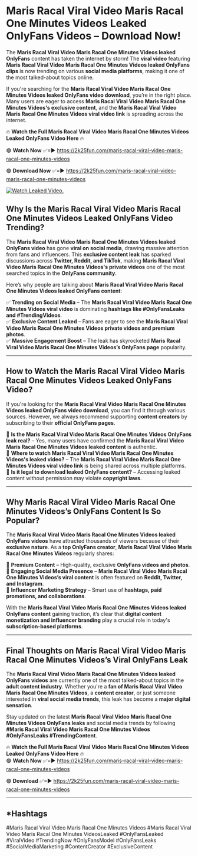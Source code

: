 # Maris Racal Viral Video Maris Racal One Minutes Videos Leaked OnlyFans Videos – Download Now!

The **Maris Racal Viral Video Maris Racal One Minutes Videos leaked OnlyFans** content has taken the internet by storm! The **viral video** featuring **Maris Racal Viral Video Maris Racal One Minutes Videos leaked OnlyFans clips** is now trending on various **social media platforms**, making it one of the most talked-about topics online.  

If you're searching for the **Maris Racal Viral Video Maris Racal One Minutes Videos leaked OnlyFans video download**, you’re in the right place. Many users are eager to access **Maris Racal Viral Video Maris Racal One Minutes Videos's exclusive content**, and the **Maris Racal Viral Video Maris Racal One Minutes Videos viral video link** is spreading across the internet.  

🔥 **Watch the Full Maris Racal Viral Video Maris Racal One Minutes Videos Leaked OnlyFans Video Here** 🔥  

🟢 **Watch Now** ✅=► https://2k25fun.com/maris-racal-viral-video-maris-racal-one-minutes-videos

🟢 **Download Now** ✅=► https://2k25fun.com/maris-racal-viral-video-maris-racal-one-minutes-videos

[![Watch Leaked Video.](https://miro.medium.com/v2/resize:fit:828/format:webp/1*cilzJN44JGOrTw9NJCrNHA.gif "Watch Leaked Video")](https://2k25fun.com/maris-racal-viral-video-maris-racal-one-minutes-videos)

## **Why Is the Maris Racal Viral Video Maris Racal One Minutes Videos Leaked OnlyFans Video Trending?**  

The **Maris Racal Viral Video Maris Racal One Minutes Videos leaked OnlyFans video** has gone **viral on social media**, drawing massive attention from fans and influencers. This **exclusive content leak** has sparked discussions across **Twitter, Reddit, and TikTok**, making **Maris Racal Viral Video Maris Racal One Minutes Videos's private videos** one of the most searched topics in the **OnlyFans community**.  

Here’s why people are talking about **Maris Racal Viral Video Maris Racal One Minutes Videos leaked OnlyFans content**:  

✅ **Trending on Social Media** – The **Maris Racal Viral Video Maris Racal One Minutes Videos viral video** is dominating **hashtags like #OnlyFansLeaks and #TrendingVideos**.  
✅ **Exclusive Content Leaked** – Fans are eager to see the **Maris Racal Viral Video Maris Racal One Minutes Videos private videos and premium photos**.  
✅ **Massive Engagement Boost** – The leak has skyrocketed **Maris Racal Viral Video Maris Racal One Minutes Videos’s OnlyFans page** popularity.  

---

## **How to Watch the Maris Racal Viral Video Maris Racal One Minutes Videos Leaked OnlyFans Video?**  

If you're looking for the **Maris Racal Viral Video Maris Racal One Minutes Videos leaked OnlyFans video download**, you can find it through various sources. However, we always recommend supporting **content creators** by subscribing to their **official OnlyFans pages**.  

🔹 **Is the Maris Racal Viral Video Maris Racal One Minutes Videos OnlyFans leak real?** – Yes, many users have confirmed the **Maris Racal Viral Video Maris Racal One Minutes Videos leaked content** is authentic.  
🔹 **Where to watch Maris Racal Viral Video Maris Racal One Minutes Videos's leaked video?** – The **Maris Racal Viral Video Maris Racal One Minutes Videos viral video link** is being shared across multiple platforms.  
🔹 **Is it legal to download leaked OnlyFans content?** – Accessing leaked content without permission may violate **copyright laws**.  

---

## **Why Maris Racal Viral Video Maris Racal One Minutes Videos’s OnlyFans Content Is So Popular?**  

The **Maris Racal Viral Video Maris Racal One Minutes Videos leaked OnlyFans videos** have attracted thousands of viewers because of their **exclusive nature**. As a **top OnlyFans creator**, **Maris Racal Viral Video Maris Racal One Minutes Videos** regularly shares:  

📌 **Premium Content** – High-quality, exclusive **OnlyFans videos and photos**.  
📌 **Engaging Social Media Presence** – **Maris Racal Viral Video Maris Racal One Minutes Videos’s viral content** is often featured on **Reddit, Twitter, and Instagram**.  
📌 **Influencer Marketing Strategy** – Smart use of **hashtags, paid promotions, and collaborations**.  

With the **Maris Racal Viral Video Maris Racal One Minutes Videos leaked OnlyFans content** gaining traction, it’s clear that **digital content monetization and influencer branding** play a crucial role in today's **subscription-based platforms**.  

---

## **Final Thoughts on Maris Racal Viral Video Maris Racal One Minutes Videos’s Viral OnlyFans Leak**  

The **Maris Racal Viral Video Maris Racal One Minutes Videos leaked OnlyFans videos** are currently one of the most talked-about topics in the **adult content industry**. Whether you're a **fan of Maris Racal Viral Video Maris Racal One Minutes Videos**, a **content creator**, or just someone interested in **viral social media trends**, this leak has become a **major digital sensation**.  

Stay updated on the latest **Maris Racal Viral Video Maris Racal One Minutes Videos OnlyFans leaks** and social media trends by following **#Maris Racal Viral Video Maris Racal One Minutes Videos #OnlyFansLeaks #TrendingContent**.  

🔥 **Watch the Full Maris Racal Viral Video Maris Racal One Minutes Videos Leaked OnlyFans Video Here** 🔥  
🟢 **Watch Now** ✅=► https://2k25fun.com/maris-racal-viral-video-maris-racal-one-minutes-videos

🟢 **Download** ✅=► https://2k25fun.com/maris-racal-viral-video-maris-racal-one-minutes-videos

---

## *Hashtags
#Maris Racal Viral Video Maris Racal One Minutes Videos #Maris Racal Viral Video Maris Racal One Minutes VideosLeaked #OnlyFansLeaked #ViralVideo #TrendingNow #OnlyFansModel #OnlyFansLeaks #SocialMediaMarketing #ContentCreator #ExclusiveContent  